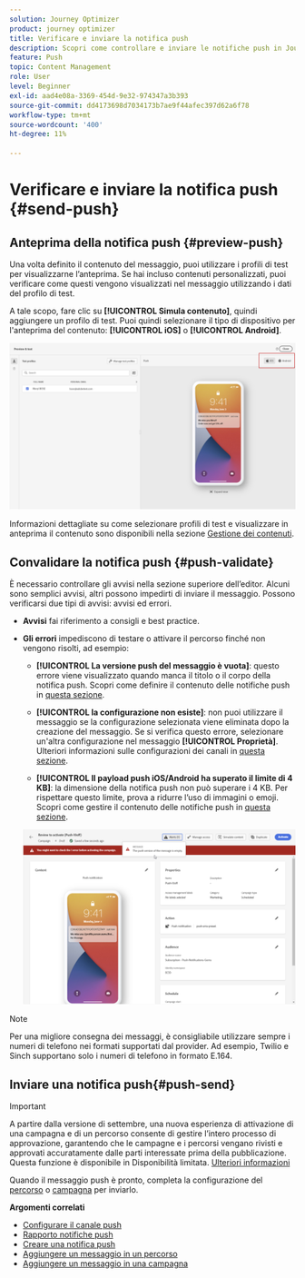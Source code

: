 ```yaml
---
solution: Journey Optimizer
product: journey optimizer
title: Verificare e inviare la notifica push
description: Scopri come controllare e inviare le notifiche push in Journey Optimizer
feature: Push
topic: Content Management
role: User
level: Beginner
exl-id: aad4e08a-3369-454d-9e32-974347a3b393
source-git-commit: dd4173698d7034173b7ae9f44afec397d62a6f78
workflow-type: tm+mt
source-wordcount: '400'
ht-degree: 11%

---
```


# Verificare e inviare la notifica push {#send-push}

## Anteprima della notifica push {#preview-push}

Una volta definito il contenuto del messaggio, puoi utilizzare i profili di test per visualizzarne l’anteprima. Se hai incluso contenuti personalizzati, puoi verificare come questi vengono visualizzati nel messaggio utilizzando i dati del profilo di test.

A tale scopo, fare clic su **[!UICONTROL Simula contenuto]**, quindi aggiungere un profilo di test. Puoi quindi selezionare il tipo di dispositivo per l&#39;anteprima del contenuto: **[!UICONTROL iOS]** o **[!UICONTROL Android]**.

![](assets/push_preview_3.png)

Informazioni dettagliate su come selezionare profili di test e visualizzare in anteprima il contenuto sono disponibili nella sezione [Gestione dei contenuti](../content-management/preview-test.md).

## Convalidare la notifica push {#push-validate}

È necessario controllare gli avvisi nella sezione superiore dell’editor. Alcuni sono semplici avvisi, altri possono impedirti di inviare il messaggio. Possono verificarsi due tipi di avvisi: avvisi ed errori.

* **Avvisi** fai riferimento a consigli e best practice.

* **Gli errori** impediscono di testare o attivare il percorso finché non vengono risolti, ad esempio:

   * **[!UICONTROL La versione push del messaggio è vuota]**: questo errore viene visualizzato quando manca il titolo o il corpo della notifica push. Scopri come definire il contenuto delle notifiche push in [questa sezione](create-push.md).

   * **[!UICONTROL la configurazione non esiste]**: non puoi utilizzare il messaggio se la configurazione selezionata viene eliminata dopo la creazione del messaggio. Se si verifica questo errore, selezionare un&#39;altra configurazione nel messaggio **[!UICONTROL Proprietà]**. Ulteriori informazioni sulle configurazioni dei canali in [questa sezione](../configuration/channel-surfaces.md).

   * **[!UICONTROL Il payload push iOS/Android ha superato il limite di 4 KB]**: la dimensione della notifica push non può superare i 4 KB. Per rispettare questo limite, prova a ridurre l’uso di immagini o emoji. Scopri come gestire il contenuto delle notifiche push in [questa sezione](../push/create-push.md).

  ![](assets/push_alert.png)


>[!NOTE]
>
> Per una migliore consegna dei messaggi, è consigliabile utilizzare sempre i numeri di telefono nei formati supportati dal provider. Ad esempio, Twilio e Sinch supportano solo i numeri di telefono in formato E.164.

## Inviare una notifica push{#push-send}

>[!IMPORTANT]
>
>A partire dalla versione di settembre, una nuova esperienza di attivazione di una campagna e di un percorso consente di gestire l’intero processo di approvazione, garantendo che le campagne e i percorsi vengano rivisti e approvati accuratamente dalle parti interessate prima della pubblicazione. Questa funzione è disponibile in Disponibilità limitata. [Ulteriori informazioni](../test-approve/gs-approval.md)

Quando il messaggio push è pronto, completa la configurazione del [percorso](../building-journeys/journey-gs.md) o [campagna](../campaigns/create-campaign.md) per inviarlo.

**Argomenti correlati**

* [Configurare il canale push](push-configuration.md)
* [Rapporto notifiche push](../reports/journey-global-report.md#push-global)
* [Creare una notifica push](create-push.md)
* [Aggiungere un messaggio in un percorso](../building-journeys/journeys-message.md)
* [Aggiungere un messaggio in una campagna](../campaigns/create-campaign.md)

